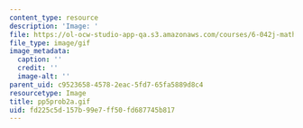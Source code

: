 ```yaml
---
content_type: resource
description: 'Image: '
file: https://ol-ocw-studio-app-qa.s3.amazonaws.com/courses/6-042j-mathematics-for-computer-science-spring-2015/fd225c5d157b99e7ff50fd687745b817_pp5prob2a.gif
file_type: image/gif
image_metadata:
  caption: ''
  credit: ''
  image-alt: ''
parent_uid: c9523658-4578-2eac-5fd7-65fa5889d8c4
resourcetype: Image
title: pp5prob2a.gif
uid: fd225c5d-157b-99e7-ff50-fd687745b817
---
```

